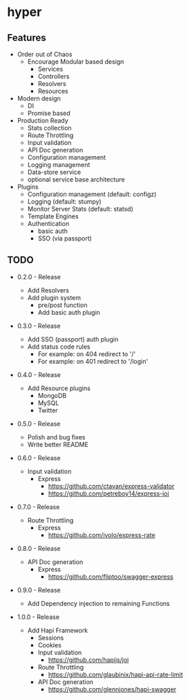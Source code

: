 hyper
=====

## Features
* Order out of Chaos
    * Encourage Modular based design
        * Services
        * Controllers
        * Resolvers
        * Resources
* Modern design
    * DI
    * Promise based
* Production Ready
    * Stats collection
    * Route Throttling
    * Input validation
    * API Doc generation
    * Configuration management
    * Logging management
    * Data-store service
    * optional service base architecture
* Plugins
    * Configuration management (default: configz)
    * Logging (default: stumpy)
    * Monitor Server Stats (default: statsd)
    * Template Engines
    * Authentication
        * basic auth
        * SSO (via passport)

## TODO
* 0.2.0 - Release
    * Add Resolvers
    * Add plugin system
        * pre/post function
        * Add basic auth plugin

* 0.3.0 - Release
    * Add SSO (passport) auth plugin
    * Add status code rules
        * For example: on 404 redirect to '/'
        * For example: on 401 redirect to '/login'

* 0.4.0 - Release
    * Add Resource plugins
        * MongoDB
        * MySQL
        * Twitter

* 0.5.0 - Release
    * Polish and bug fixes
    * Write better README

* 0.6.0 - Release
    * Input validation
       * Express
            * https://github.com/ctavan/express-validator
            * https://github.com/petreboy14/express-joi

* 0.7.0 - Release
    * Route Throttling
        * Express
            * https://github.com/ivolo/express-rate

* 0.8.0 - Release
    * API Doc generation
        * Express
            * https://github.com/fliptoo/swagger-express

* 0.9.0 - Release
    * Add Dependency injection to remaining Functions

* 1.0.0 - Release
    * Add Hapi Framework
        * Sessions
        * Cookies
        * Input validation
            * https://github.com/hapijs/joi
        * Route Throttling
            * https://github.com/glaubinix/hapi-api-rate-limit
        * API Doc generation
            * https://github.com/glennjones/hapi-swagger

